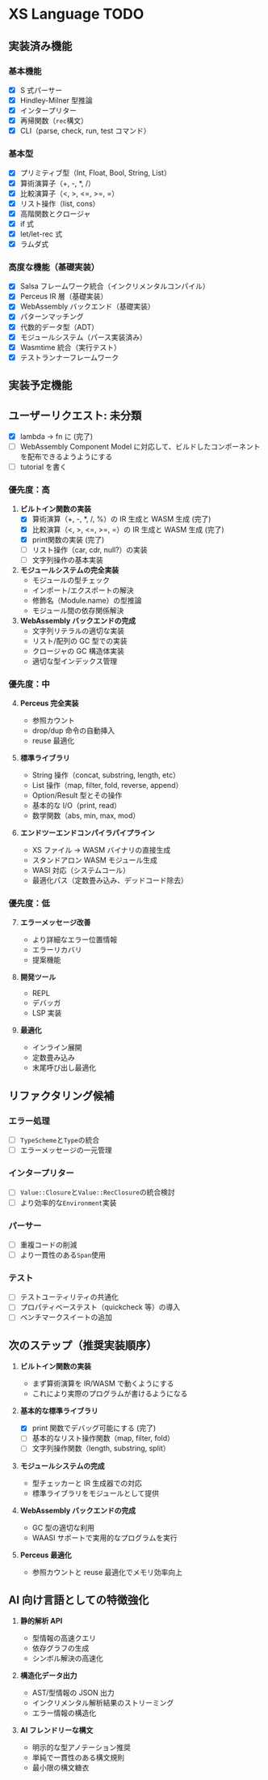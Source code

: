 # XS Language TODO

## 実装済み機能

### 基本機能

- [x] S 式パーサー
- [x] Hindley-Milner 型推論
- [x] インタープリター
- [x] 再帰関数（`rec`構文）
- [x] CLI（parse, check, run, test コマンド）

### 基本型

- [x] プリミティブ型（Int, Float, Bool, String, List）
- [x] 算術演算子（+, -, \*, /）
- [x] 比較演算子（<, >, <=, >=, =）
- [x] リスト操作（list, cons）
- [x] 高階関数とクロージャ
- [x] if 式
- [x] let/let-rec 式
- [x] ラムダ式

### 高度な機能（基礎実装）

- [x] Salsa フレームワーク統合（インクリメンタルコンパイル）
- [x] Perceus IR 層（基礎実装）
- [x] WebAssembly バックエンド（基礎実装）
- [x] パターンマッチング
- [x] 代数的データ型（ADT）
- [x] モジュールシステム（パース実装済み）
- [x] Wasmtime 統合（実行テスト）
- [x] テストランナーフレームワーク

## 実装予定機能

## ユーザーリクエスト: 未分類

- [x] lambda -> fn に (完了)
- [ ] WebAssembly Component Model に対応して、ビルドしたコンポーネントを配布できるようようにする
- [ ] tutorial を書く

### 優先度：高

1. **ビルトイン関数の実装**
   - [x] 算術演算（+, -, \*, /, %）の IR 生成と WASM 生成 (完了)
   - [x] 比較演算（<, >, <=, >=, =）の IR 生成と WASM 生成 (完了)
   - [x] print関数の実装 (完了)
   - [ ] リスト操作（car, cdr, null?）の実装
   - [ ] 文字列操作の基本実装
2. **モジュールシステムの完全実装**
   - モジュールの型チェック
   - インポート/エクスポートの解決
   - 修飾名（Module.name）の型推論
   - モジュール間の依存関係解決
3. **WebAssembly バックエンドの完成**
   - 文字列リテラルの適切な実装
   - リスト/配列の GC 型での実装
   - クロージャの GC 構造体実装
   - 適切な型インデックス管理

### 優先度：中

4. **Perceus 完全実装**

   - 参照カウント
   - drop/dup 命令の自動挿入
   - reuse 最適化

5. **標準ライブラリ**
   - String 操作（concat, substring, length, etc）
   - List 操作（map, filter, fold, reverse, append）
   - Option/Result 型とその操作
   - 基本的な I/O（print, read）
   - 数学関数（abs, min, max, mod）
6. **エンドツーエンドコンパイラパイプライン**
   - XS ファイル → WASM バイナリの直接生成
   - スタンドアロン WASM モジュール生成
   - WASI 対応（システムコール）
   - 最適化パス（定数畳み込み、デッドコード除去）

### 優先度：低

7. **エラーメッセージ改善**

   - より詳細なエラー位置情報
   - エラーリカバリ
   - 提案機能

8. **開発ツール**

   - REPL
   - デバッガ
   - LSP 実装

9. **最適化**
   - インライン展開
   - 定数畳み込み
   - 末尾呼び出し最適化

## リファクタリング候補

### エラー処理

- [ ] `TypeScheme`と`Type`の統合
- [ ] エラーメッセージの一元管理

### インタープリター

- [ ] `Value::Closure`と`Value::RecClosure`の統合検討
- [ ] より効率的な`Environment`実装

### パーサー

- [ ] 重複コードの削減
- [ ] より一貫性のある`Span`使用

### テスト

- [ ] テストユーティリティの共通化
- [ ] プロパティベーステスト（quickcheck 等）の導入
- [ ] ベンチマークスイートの追加

## 次のステップ（推奨実装順序）

1. **ビルトイン関数の実装**

   - まず算術演算を IR/WASM で動くようにする
   - これにより実際のプログラムが書けるようになる

2. **基本的な標準ライブラリ**

   - [x] print 関数でデバッグ可能にする (完了)
   - [ ] 基本的なリスト操作関数（map, filter, fold）
   - [ ] 文字列操作関数（length, substring, split）

3. **モジュールシステムの完成**

   - 型チェッカーと IR 生成器での対応
   - 標準ライブラリをモジュールとして提供

4. **WebAssembly バックエンドの完成**

   - GC 型の適切な利用
   - WAASI サポートで実用的なプログラムを実行

5. **Perceus 最適化**
   - 参照カウントと reuse 最適化でメモリ効率向上

## AI 向け言語としての特徴強化

1. **静的解析 API**

   - 型情報の高速クエリ
   - 依存グラフの生成
   - シンボル解決の高速化

2. **構造化データ出力**

   - AST/型情報の JSON 出力
   - インクリメンタル解析結果のストリーミング
   - エラー情報の構造化

3. **AI フレンドリーな構文**
   - 明示的な型アノテーション推奨
   - 単純で一貫性のある構文規則
   - 最小限の構文糖衣
